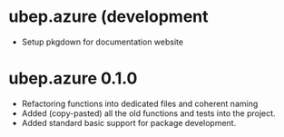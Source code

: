 # ubep.azure (development

* Setup pkgdown for documentation website

# ubep.azure 0.1.0

* Refactoring functions into dedicated files and coherent naming
* Added (copy-pasted) all the old functions and tests into the project.
* Added standard basic support for package development.
